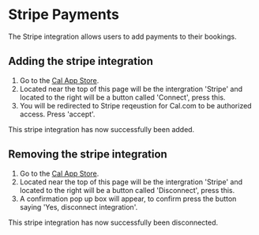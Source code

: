 # Stripe Payments
The Stripe integration allows users to add payments to their bookings.

## Adding the stripe integration

1. Go to the [Cal App Store](https://app.cal.com/integrations).
2. Located near the top of this page will be the intergration 'Stripe' and located to the right will be a button called 'Connect', press this.
3. You will be redirected to Stripe reqeustion for Cal.com to be authorized access. Press 'accept'.

This stripe integration has now successfully been added.

## Removing the stripe integration

1. Go to the [Cal App Store](https://app.cal.com/integrations).
2. Located near the top of this page will be the intergration 'Stripe' and located to the right will be a button called 'Disconnect', press this.
3. A confirmation pop up box will appear, to confirm press the button saying 'Yes, disconnect integration'.

This stripe integration has now successfully been disconnected.
